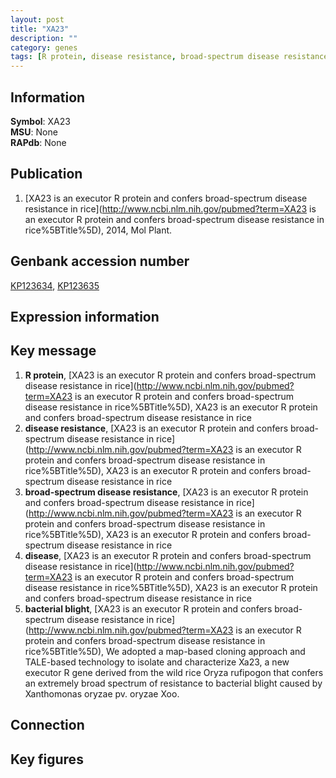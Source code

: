 ```yaml
---
layout: post
title: "XA23"
description: ""
category: genes
tags: [R protein, disease resistance, broad-spectrum disease resistance, disease, bacterial blight, Gene]
---
```


## Information
__Symbol__: XA23  
__MSU__: None  
__RAPdb__: None  

## Publication
1. [XA23 is an executor R protein and confers broad-spectrum disease resistance in rice](http://www.ncbi.nlm.nih.gov/pubmed?term=XA23 is an executor R protein and confers broad-spectrum disease resistance in rice%5BTitle%5D), 2014, Mol Plant.

## Genbank accession number
[KP123634](http://www.ncbi.nlm.nih.gov/nuccore/KP123634), [KP123635](http://www.ncbi.nlm.nih.gov/nuccore/KP123635)  

## Expression information

## Key message
1. __R protein__, [XA23 is an executor R protein and confers broad-spectrum disease resistance in rice](http://www.ncbi.nlm.nih.gov/pubmed?term=XA23 is an executor R protein and confers broad-spectrum disease resistance in rice%5BTitle%5D), XA23 is an executor R protein and confers broad-spectrum disease resistance in rice
2. __disease resistance__, [XA23 is an executor R protein and confers broad-spectrum disease resistance in rice](http://www.ncbi.nlm.nih.gov/pubmed?term=XA23 is an executor R protein and confers broad-spectrum disease resistance in rice%5BTitle%5D), XA23 is an executor R protein and confers broad-spectrum disease resistance in rice
3. __broad-spectrum disease resistance__, [XA23 is an executor R protein and confers broad-spectrum disease resistance in rice](http://www.ncbi.nlm.nih.gov/pubmed?term=XA23 is an executor R protein and confers broad-spectrum disease resistance in rice%5BTitle%5D), XA23 is an executor R protein and confers broad-spectrum disease resistance in rice
4. __disease__, [XA23 is an executor R protein and confers broad-spectrum disease resistance in rice](http://www.ncbi.nlm.nih.gov/pubmed?term=XA23 is an executor R protein and confers broad-spectrum disease resistance in rice%5BTitle%5D), XA23 is an executor R protein and confers broad-spectrum disease resistance in rice
5. __bacterial blight__, [XA23 is an executor R protein and confers broad-spectrum disease resistance in rice](http://www.ncbi.nlm.nih.gov/pubmed?term=XA23 is an executor R protein and confers broad-spectrum disease resistance in rice%5BTitle%5D), We adopted a map-based cloning approach and TALE-based technology to isolate and characterize Xa23, a new executor R gene derived from the wild rice Oryza rufipogon that confers an extremely broad spectrum of resistance to bacterial blight caused by Xanthomonas oryzae pv. oryzae Xoo.

## Connection

## Key figures


